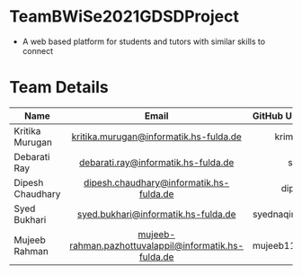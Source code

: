 # TeamBWiSe2021GDSDProject

- A web based platform for students and tutors with similar skills to connect

# Team Details

| Name             |                         Email                         |  GitHub Username |
| ---------------- | :---------------------------------------------------: | ---------------: |
| Kritika Murugan  |        kritika.murugan@informatik.hs-fulda.de         |      krimuru9336 |
| Debarati Ray     |          debarati.ray@informatik.hs-fulda.de          |        stringmad |
| Dipesh Chaudhary |        dipesh.chaudhary@informatik.hs-fulda.de        |       dipeshchau |
| Syed Bukhari     |          syed.bukhari@informatik.hs-fulda.de          | syednaqirazabukh |
| Mujeeb Rahman    | mujeeb-rahman.pazhottuvalappil@informatik.hs-fulda.de |   mujeeb11503051 |
